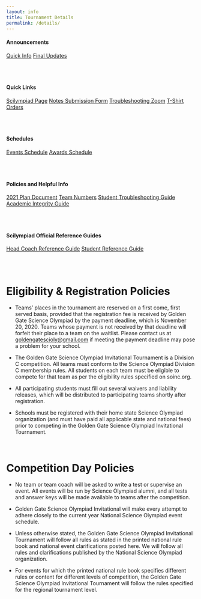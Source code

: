 ```yaml
---
layout: info
title: Tournament Details
permalink: /details/
---
```


<div>

<h4> Announcements </h4>
<a class="btn btn-md btn-mid" href="/quick-info">Quick Info</a>
<a class="btn btn-md btn-mid" href="/final-updates">Final Updates</a>

<br><br>
<h4> Quick Links </h4>
<a class="btn btn-md btn-mid" target="_blank" href="https://scilympiad.com/golden-gate">Scilympiad Page</a>
<a class="btn btn-md btn-mid" target="_blank" href="https://forms.gle/3MENf7XUx1spKtDt6">Notes Submission Form</a>
<a class="btn btn-md btn-mid" target="_blank" href="https://stanford.zoom.us/j/93917725257?pwd=WmpCL1dOWkdzbzdxN1JFMHBMd1B1UT09">Troubleshooting Zoom</a>
<a class="btn btn-md btn-mid" target="_blank" href="https://www.customink.com/g/nga0-00cd-6nfk">T-Shirt Orders</a>

<br><br>
<h4> Schedules</h4>
<a class="btn btn-md btn-mid" target="_blank" href="https://docs.google.com/spreadsheets/d/1XhhFDybp2RPfqP_s_4udwhTCQWXFlkmDZoc5O-3EYFg/edit#gid=1308440264">Events Schedule</a>
<a class="btn btn-md btn-mid" target="_blank" href="https://docs.google.com/document/d/1yu9vtbaEITvUqZculFzEZIy6IVRowMNpLhBmWEn2j20/edit?usp=sharing">Awards Schedule</a>

<br><br>
<h4> Policies and Helpful Info </h4>
<a class="btn btn-md btn-mid" target="_blank" href="https://docs.google.com/document/d/1PgulkUgZ8pOl2daWdRuLzUSWo5lmfeKH7uJjoBNgBtk/edit">2021 Plan Document</a>
<a class="btn btn-md btn-mid" target="_blank" href="https://docs.google.com/spreadsheets/d/15S0l71y05jJcq5jR_tgCBhPnlH0wrfs-f_nUiTHpQqs/edit?usp=sharing">Team Numbers</a>
<a class="btn btn-md btn-mid" target="_blank" href="https://docs.google.com/document/d/1RwFu7o9ulwN38wOhzgiJbcd3WqxK6dKm0yXTlSPJzYQ/edit?fbclid=IwAR1_L41ff1XKi-vKV7voq7AktFOgg0jxx70B5MyLgQWacAdy-P2j6xpWQ9g">Student Troubleshooting Guide</a>
<a class="btn btn-md btn-mid" target="_blank" href="https://docs.google.com/document/d/1p-SrlxuggYGClG7R8Vz__0jYUTTMuQNCSHoSG7tRr14/edit?usp=sharing">Academic Integrity Guide</a>

<br><br>
<h4> Scilympiad Official Reference Guides </h4>
<a class="btn btn-md btn-mid" target="_blank" href="https://docs.google.com/document/d/1C89iAxOcoc6cH4OIqX9pm5p88cta7X6931HrJCgmOeY/edit?usp=sharing">Head Coach Reference Guide</a>
<a class="btn btn-md btn-mid" target="_blank" href="https://docs.google.com/document/d/1_e-9ChGJRhjaOCdEa4wn9sEpOPfH2KdWdKyDq8O6u-g/edit?usp=sharing">Student Reference Guide</a>

<br><br>

<!--h4> Schedules and Maps </h4>
<a class="btn btn-md btn-mid" target="_blank" href="/doc/event_schedule.pdf">Event Schedule</a>
<a class="btn btn-md btn-mid" target="_blank" href="/doc/day_schedule.pdf">Day of Schedule</a>
<a class="btn btn-md btn-mid" target="_blank" href="/doc/awards_program.pdf">Awards Program</a>
<a class="btn btn-md btn-mid" target="_blank" href="/doc/awards_seating_2020.png">Awards Seating</a>
<a class="btn btn-md btn-mid" target="_blank" href="https://tinyurl.com/ggso20-map">Full Digital Map</a>
<a class="btn btn-md btn-mid" target="_blank" href="https://statescioly.org/golden-gate/Map/EventMap?mId=98552995578380921">Event Locations Digital Map</a>
<a class="btn btn-md btn-mid" target="_blank" href="/doc/maps_2020.pdf">Homerooms and Event Map</a>
<a class="btn btn-md btn-mid" target="_blank" href="/doc/parking_map.pdf">Parking Details and Map</a>

<br><br>

<h4> Policies and Helpful Info </h4>
<a class="btn btn-md btn-mid" target="_blank" href="/rules.pdf">Event Rules</a>
<a class="btn btn-md btn-mid" target="_blank" href="/doc/welcome.pdf" >Welcome Letter</a>
<a class="btn btn-md btn-mid" target = "_blank" href="https://docs.google.com/spreadsheets/d/18EzTQeIsobi_cl85j--G3x0rDnNxKEEBnLlmAKb27uM/edit#gid=2043171544">Team numbers</a>
<a class="btn btn-md btn-mid" target="_blank" href="/doc/food_options.pdf">Food Options</a>
<a class="btn btn-md btn-mid" target="_blank" href="/doc/social_flyer.pdf">Social Flyer</a>
<a class="btn btn-md btn-mid" target="_blank" href="/doc/policies.pdf">Tournament Policies</a>
<a class="btn btn-md btn-mid" target="_blank" href="/doc/injury_report.pdf">Accidental Injury Report</a>
<a class="btn btn-md btn-mid" target = "_blank" href="https://statescioly.org/golden-gate/Policy/Doc/public-appeal-form">Appeal Form</a-->


</div> 

# Eligibility & Registration Policies

* Teams’ places in the tournament are reserved on a first come, first served basis, provided that the registration fee is received by Golden Gate Science Olympiad by the payment deadline, which is November 20, 2020. Teams whose payment is not received by that deadline will forfeit their place to a team on the waitlist. Please contact us at goldengatescioly@gmail.com if meeting the payment deadline may pose a problem for your school.

* The Golden Gate Science Olympiad Invitational Tournament is a Division C competition.  All teams must conform to the Science Olympiad Division C membership rules. All students on each team must be eligible to compete for that team as per the eligibility rules specified on soinc.org.

* All participating students must fill out several waivers and liability releases, which will be distributed to participating teams shortly after registration. 

* Schools must be registered with their home state Science Olympiad organization (and must have paid all applicable state and national fees) prior to competing in the Golden Gate Science Olympiad Invitational Tournament.

<br>

# Competition Day Policies

* No team or team coach will be asked to write a test or supervise an event. All events will be run by Science Olympiad alumni, and all tests and answer keys will be made available to teams after the competition.

* Golden Gate Science Olympiad Invitational will make every attempt to adhere closely to the current year National Science Olympiad event schedule.

* Unless otherwise stated, the Golden Gate Science Olympiad Invitational Tournament will follow all rules as stated in the printed national rule book and national event clarifications posted here. We will follow all rules and clarifications published by the National Science Olympiad organization.

* For events for which the printed national rule book specifies different rules or content for different levels of competition, the Golden Gate Science Olympiad Invitational Tournament will follow the rules specified for the regional tournament level.

